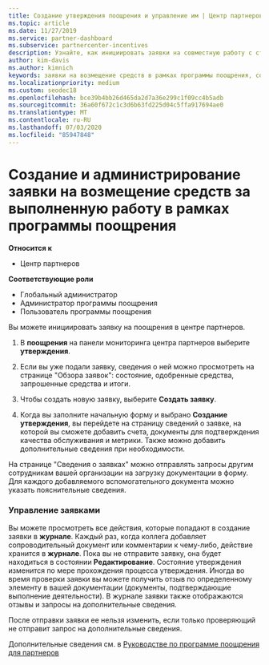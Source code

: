 ```yaml
---
title: Создание утверждения поощрения и управление им | Центр партнеров
ms.topic: article
ms.date: 11/27/2019
ms.service: partner-dashboard
ms.subservice: partnercenter-incentives
description: Узнайте, как инициировать заявки на совместную работу с стимулами от центра партнеров. Все действия, выполняемые в процессе создания вашей заявки, отображаются в разделе "Журнал".
author: kim-davis
ms.author: kimnich
keywords: заявки на возмещение средств в рамках программы поощрения, совместные заявки, совместные фонды
ms.localizationpriority: medium
ms.custom: seodec18
ms.openlocfilehash: bce39b4bb26d465da2d7a36e299c1f09cc4b5adb
ms.sourcegitcommit: 36a60f672c1c3d6b63fd225d04c5ffa917694ae0
ms.translationtype: MT
ms.contentlocale: ru-RU
ms.lasthandoff: 07/03/2020
ms.locfileid: "85947848"
---
```

# <a name="create-and-manage-an-incentives-claim"></a>Создание и администрирование заявки на возмещение средств за выполненную работу в рамках программы поощрения

**Относится к**
- Центр партнеров

**Соответствующие роли**

- Глобальный администратор
- Администратор программы поощрения
- Пользователь программы поощрения

Вы можете инициировать заявку на поощрения в центре партнеров. 

1. В **поощрения** на панели мониторинга центра партнеров выберите **утверждения**.

2.  Если вы уже подали заявку, сведения о ней можно просмотреть на странице "Обзора заявок": состояние, одобренные средства, запрошенные средства и итоги.

3.  Чтобы создать новую заявку, выберите **Создать заявку**.

4.  Когда вы заполните начальную форму и выбрано **Создание утверждения**, вы перейдете на страницу сведений о заявке, на которой вы сможете добавить счета, документы для подтверждения качества обслуживания и метрики. Также можно добавить дополнительные сведения при необходимости.

На странице "Сведения о заявках" можно отправлять запросы другим сотрудникам вашей организации на загрузку документации в форму. Для каждого добавляемого вспомогательного документа можно указать пояснительные сведения. 

### <a name="manage-your-claims"></a>Управление заявками

Вы можете просмотреть все действия, которые попадают в создание заявки в **журнале**. Каждый раз, когда коллега добавляет сопроводительный документ или комментарии к чему-либо, действие хранится в **журнале**. Пока вы не отправите заявку, она будет находиться в состоянии **Редактирование**. Состояние утверждения изменится по мере прохождения процесса утверждения. Иногда во время проверки заявки вы можете получить отзыв по определенному элементу в вашей документации (документы, подтверждающие выполнение деятельности). В журнале заявки также отображаются отзывы и запросы на дополнительные сведения. 

После отправки заявки ее нельзя изменить, если только проверяющий не отправит запрос на дополнительные сведения.

Дополнительные сведения см. в [Руководстве по программе поощрения для партнеров](https://assets.microsoft.com/coop-guidebook.pdf)
